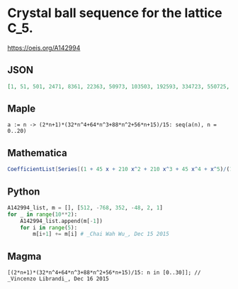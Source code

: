 # Crystal ball sequence for the lattice C\_5\.
https://oeis.org/A142994
## JSON
```JSON
[1, 51, 501, 2471, 8361, 22363, 50973, 103503, 192593, 334723, 550725, 866295, 1312505, 1926315, 2751085, 3837087, 5242017, 7031507, 9279637, 12069447, 15493449, 19654139, 24664509, 30648559, 37741809, 46091811, 55858661, 67215511, 80349081]
```
## Maple
```Maple
a := n -> (2*n+1)*(32*n^4+64*n^3+88*n^2+56*n+15)/15: seq(a(n), n = 0..20)
```
## Mathematica
```Mathematica
CoefficientList[Series[(1 + 45 x + 210 x^2 + 210 x^3 + 45 x^4 + x^5)/(1 - x)^6, {x, 0, 33}], x] (* or *) LinearRecurrence[{6, -15, 20, -15, 6, -1},{1, 51, 501, 2471, 8361, 22363}, 25] (* _Vincenzo Librandi_, Dec 16 2015 *)
```
## Python
```Python
A142994_list, m = [], [512, -768, 352, -48, 2, 1]
for _ in range(10**2):
    A142994_list.append(m[-1])
    for i in range(5):
        m[i+1] += m[i] # _Chai Wah Wu_, Dec 15 2015
```
## Magma
```Magma
[(2*n+1)*(32*n^4+64*n^3+88*n^2+56*n+15)/15: n in [0..30]]; // _Vincenzo Librandi_, Dec 16 2015
```
